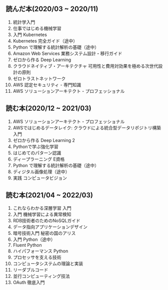 ## 読んだ本(2020/03 ~ 2020/11)
1. 統計学入門
1. 仕事ではじめる機械学習
1. 入門 Kubernetes
1. Kubernetes 完全ガイド（途中）
1. Python で理解する統計解析の基礎（途中）
1. Amazon Web Services 業務システム設計・移行ガイド
1. ゼロから作る Deep Learning
1. クラウドネイティブ・アーキテクチャ 可用性と費用対効果を極める次世代設計の原則
1. ゼロトラストネットワーク
1. AWS 認定セキュリティ - 専門知識
1. AWS ソリューションアーキテクト - プロフェッショナル

## 読む本(2020/12 ~ 2021/03)
1. AWS ソリューションアーキテクト - プロフェッショナル
1. AWSではじめるデータレイク: クラウドによる統合型データリポジトリ構築入門
1. ゼロから作る Deep Learning 2
1. Pythonで学ぶ強化学習
1. はじめてのパターン認識
1. ディープラーニング E資格
1. Python で理解する統計解析の基礎（途中）
1. ディジタル画像処理（途中）
1. 実践 コンピュータビジョン

## 読む本(2021/04 ~ 2022/03)
1. これならわかる深層学習 入門
1. 入門 機械学習による異常検知
1. RDB技術者のためのNoSQLガイド
1. データ指向アプリケーションデザイン
1. 暗号技術入門 秘密の国のアリス
1. 入門 Python（途中）
1. Fluent Python
1. ハイパフォーマンス Python
1. プロセッサを支える技術
1. コンピュータシステムの理論と実装
1. リーダブルコード
1. 並行コンピューティング技法
1. OAuth 徹底入門
